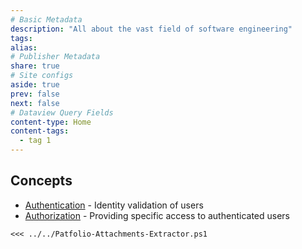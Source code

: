 ```yaml
---
# Basic Metadata
description: "All about the vast field of software engineering"
tags: 
alias: 
# Publisher Metadata
share: true
# Site configs
aside: true
prev: false
next: false
# Dataview Query Fields
content-type: Home
content-tags:
  - tag 1
---
```


## Concepts
- [Authentication](./Concepts/Authentication.md#) - Identity validation of users
- [Authorization](./Concepts/Authorization.md#) - Providing specific access to authenticated users


```
<<< ../../Patfolio-Attachments-Extractor.ps1
```


